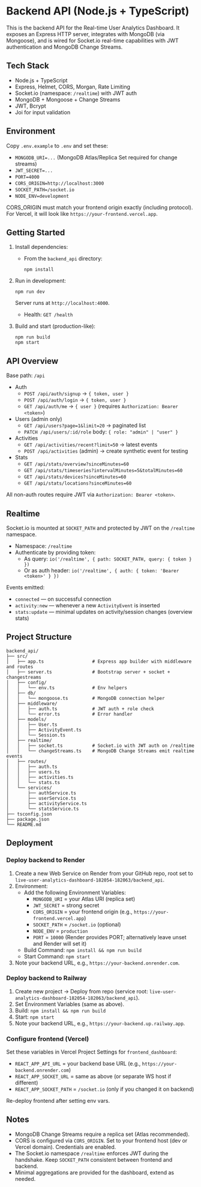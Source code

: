 # Backend API (Node.js + TypeScript)

This is the backend API for the Real-time User Analytics Dashboard. It exposes an Express HTTP server, integrates with MongoDB (via Mongoose), and is wired for Socket.io real-time capabilities with JWT authentication and MongoDB Change Streams.

## Tech Stack

- Node.js + TypeScript
- Express, Helmet, CORS, Morgan, Rate Limiting
- Socket.io (namespace: `/realtime`) with JWT auth
- MongoDB + Mongoose + Change Streams
- JWT, Bcrypt
- Joi for input validation

## Environment

Copy `.env.example` to `.env` and set these:

- `MONGODB_URI=...` (MongoDB Atlas/Replica Set required for change streams)
- `JWT_SECRET=...`
- `PORT=4000`
- `CORS_ORIGIN=http://localhost:3000`
- `SOCKET_PATH=/socket.io`
- `NODE_ENV=development`

CORS_ORIGIN must match your frontend origin exactly (including protocol). For Vercel, it will look like `https://your-frontend.vercel.app`.

## Getting Started

1. Install dependencies:

   - From the `backend_api` directory:
     ```
     npm install
     ```

2. Run in development:

   ```
   npm run dev
   ```

   Server runs at `http://localhost:4000`.
   - Health: `GET /health`

3. Build and start (production-like):

   ```
   npm run build
   npm start
   ```

## API Overview

Base path: `/api`

- Auth
  - `POST /api/auth/signup` → `{ token, user }`
  - `POST /api/auth/login` → `{ token, user }`
  - `GET /api/auth/me` → `{ user }` (requires `Authorization: Bearer <token>`)
- Users (admin only)
  - `GET /api/users?page=1&limit=20` → paginated list
  - `PATCH /api/users/:id/role` body: `{ role: "admin" | "user" }`
- Activities
  - `GET /api/activities/recent?limit=50` → latest events
  - `POST /api/activities` (admin) → create synthetic event for testing
- Stats
  - `GET /api/stats/overview?sinceMinutes=60`
  - `GET /api/stats/timeseries?intervalMinutes=5&totalMinutes=60`
  - `GET /api/stats/devices?sinceMinutes=60`
  - `GET /api/stats/locations?sinceMinutes=60`

All non-auth routes require JWT via `Authorization: Bearer <token>`.

## Realtime

Socket.io is mounted at `SOCKET_PATH` and protected by JWT on the `/realtime` namespace.

- Namespace: `/realtime`
- Authenticate by providing token:
  - As query: `io('/realtime', { path: SOCKET_PATH, query: { token } })`
  - Or as auth header: `io('/realtime', { auth: { token: 'Bearer <token>' } })`

Events emitted:
- `connected` — on successful connection
- `activity:new` — whenever a new `ActivityEvent` is inserted
- `stats:update` — minimal updates on activity/session changes (overview stats)

## Project Structure

```
backend_api/
├── src/
│   ├── app.ts                  # Express app builder with middleware and routes
│   ├── server.ts               # Bootstrap server + socket + changestreams
│   ├── config/
│   │   └── env.ts              # Env helpers
│   ├── db/
│   │   └── mongoose.ts         # MongoDB connection helper
│   ├── middleware/
│   │   ├── auth.ts             # JWT auth + role check
│   │   └── error.ts            # Error handler
│   ├── models/
│   │   ├── User.ts
│   │   ├── ActivityEvent.ts
│   │   └── Session.ts
│   ├── realtime/
│   │   ├── socket.ts           # Socket.io with JWT auth on /realtime
│   │   └── changeStreams.ts    # MongoDB Change Streams emit realtime events
│   ├── routes/
│   │   ├── auth.ts
│   │   ├── users.ts
│   │   ├── activities.ts
│   │   └── stats.ts
│   └── services/
│       ├── authService.ts
│       ├── userService.ts
│       ├── activityService.ts
│       └── statsService.ts
├── tsconfig.json
├── package.json
└── README.md
```

## Deployment

### Deploy backend to Render
1. Create a new Web Service on Render from your GitHub repo, root set to `live-user-analytics-dashboard-182054-182063/backend_api`.
2. Environment:
   - Add the following Environment Variables:
     - `MONGODB_URI` = your Atlas URI (replica set)
     - `JWT_SECRET` = strong secret
     - `CORS_ORIGIN` = your frontend origin (e.g., `https://your-frontend.vercel.app`)
     - `SOCKET_PATH` = `/socket.io` (optional)
     - `NODE_ENV` = `production`
     - `PORT` = `10000` (Render provides PORT; alternatively leave unset and Render will set it)
   - Build Command: `npm install && npm run build`
   - Start Command: `npm start`
3. Note your backend URL, e.g., `https://your-backend.onrender.com`.

### Deploy backend to Railway
1. Create new project → Deploy from repo (service root: `live-user-analytics-dashboard-182054-182063/backend_api`).
2. Set Environment Variables (same as above).
3. Build: `npm install && npm run build`
4. Start: `npm start`
5. Note your backend URL, e.g., `https://your-backend.up.railway.app`.

### Configure frontend (Vercel)
Set these variables in Vercel Project Settings for `frontend_dashboard`:
- `REACT_APP_API_URL` = your backend base URL (e.g., `https://your-backend.onrender.com`)
- `REACT_APP_SOCKET_URL` = same as above (or separate WS host if different)
- `REACT_APP_SOCKET_PATH` = `/socket.io` (only if you changed it on backend)

Re-deploy frontend after setting env vars.

## Notes

- MongoDB Change Streams require a replica set (Atlas recommended).
- CORS is configured via `CORS_ORIGIN`. Set to your frontend host (dev or Vercel domain). Credentials are enabled.
- The Socket.io namespace `/realtime` enforces JWT during the handshake. Keep `SOCKET_PATH` consistent between frontend and backend.
- Minimal aggregations are provided for the dashboard, extend as needed.
